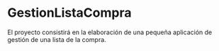 # GestionListaCompra
El proyecto consistirá en la elaboración de una pequeña aplicación de gestión de una lista de la compra.
